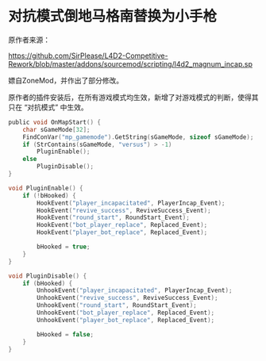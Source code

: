 # 对抗模式倒地马格南替换为小手枪



原作者来源：

https://github.com/SirPlease/L4D2-Competitive-Rework/blob/master/addons/sourcemod/scripting/l4d2_magnum_incap.sp



嫖自ZoneMod，并作出了部分修改。

原作者的插件安装后，在所有游戏模式均生效，新增了对游戏模式的判断，使得其只在 “对抗模式” 中生效。

```c
public void OnMapStart() {
    char sGameMode[32];
    FindConVar("mp_gamemode").GetString(sGameMode, sizeof sGameMode);
    if (StrContains(sGameMode, "versus") > -1)
        PluginEnable();
    else
        PluginDisable();
}

void PluginEnable() {
    if (!bHooked) {
        HookEvent("player_incapacitated", PlayerIncap_Event);
        HookEvent("revive_success", ReviveSuccess_Event);
        HookEvent("round_start", RoundStart_Event);
        HookEvent("bot_player_replace", Replaced_Event);
        HookEvent("player_bot_replace", Replaced_Event);

        bHooked = true;
    }
}

void PluginDisable() {
    if (bHooked) {
        UnhookEvent("player_incapacitated", PlayerIncap_Event);
        UnhookEvent("revive_success", ReviveSuccess_Event);
        UnhookEvent("round_start", RoundStart_Event);
        UnhookEvent("bot_player_replace", Replaced_Event);
        UnhookEvent("player_bot_replace", Replaced_Event);

        bHooked = false;
    }
}
```

